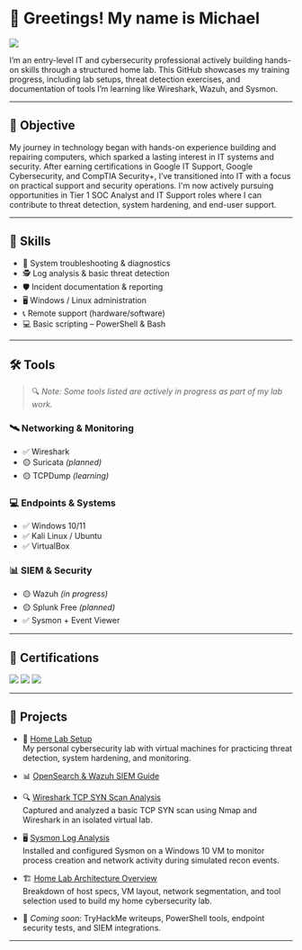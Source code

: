 # 👋 Greetings! My name is Michael

<a href="https://linkedin.com/in/michael-rondon-312b03314">
  <img src="https://img.shields.io/badge/-LinkedIn-0072b1?&style=for-the-badge&logo=linkedin&logoColor=white" />
</a>

I’m an entry-level IT and cybersecurity professional actively building hands-on skills through a structured home lab. This GitHub showcases my training progress, including lab setups, threat detection exercises, and documentation of tools I’m learning like Wireshark, Wazuh, and Sysmon.

---

## 🎯 Objective

My journey in technology began with hands-on experience building and repairing computers, which sparked a lasting interest in IT systems and security. After earning certifications in Google IT Support, Google Cybersecurity, and CompTIA Security+, I’ve transitioned into IT with a focus on practical support and security operations. I'm now actively pursuing opportunities in Tier 1 SOC Analyst and IT Support roles where I can contribute to threat detection, system hardening, and end-user support.

---

## 🧠 Skills

- 🔧 System troubleshooting & diagnostics  
- 🕵️ Log analysis & basic threat detection  
- 🛡️ Incident documentation & reporting  
- 🖥️ Windows / Linux administration  
- 📞 Remote support (hardware/software)  
- 💻 Basic scripting – PowerShell & Bash

---

## 🛠️ Tools

> 🔍 *Note: Some tools listed are actively in progress as part of my lab work.*

### 🛰️ Networking & Monitoring
- ✅ Wireshark  
- 🟡 Suricata *(planned)*  
- 🟡 TCPDump *(learning)*

### 💻 Endpoints & Systems
- ✅ Windows 10/11  
- ✅ Kali Linux / Ubuntu  
- ✅ VirtualBox

### 📊 SIEM & Security
- 🟡 Wazuh *(in progress)*  
- 🟡 Splunk Free *(planned)*  
- ✅ Sysmon + Event Viewer

---

## 📜 Certifications

<div>
  <img src="https://img.shields.io/badge/Google%20IT%20Support-34A853?style=for-the-badge&logo=Google&logoColor=white" />
  <img src="https://img.shields.io/badge/Google%20Cybersecurity-4285F4?style=for-the-badge&logo=Google&logoColor=white" />
  <img src="https://img.shields.io/badge/-Security%2B-FF0000?&style=for-the-badge&logo=CompTIA&logoColor=white" />
</div>

---

## 📂 Projects

- 🧪 [Home Lab Setup](https://github.com/MikeyRondon/home-lab-setup)  
  My personal cybersecurity lab with virtual machines for practicing threat detection, system hardening, and monitoring.

- 📊 [OpenSearch & Wazuh SIEM Guide](https://github.com/MikeyRondon/home-lab-setup/blob/main/docs/OpenSearch-Wazuh-SIEM-Guide.md) 

- 🔍 [Wireshark TCP SYN Scan Analysis](https://github.com/MikeyRondon/home-lab-setup/blob/main/wireshark-scan-analysis.md)  
  Captured and analyzed a basic TCP SYN scan using Nmap and Wireshark in an isolated virtual lab.

- 🖥️ [Sysmon Log Analysis](https://github.com/MikeyRondon/home-lab-setup/blob/main/sysmon-log-analysis.md)  
  Installed and configured Sysmon on a Windows 10 VM to monitor process creation and network activity during simulated recon events.

- 🏗️ [Home Lab Architecture Overview](https://github.com/MikeyRondon/home-lab-setup/blob/main/setup-overview.md)  
  Breakdown of host specs, VM layout, network segmentation, and tool selection used to build my home cybersecurity lab.

- 🚧 _Coming soon_: TryHackMe writeups, PowerShell tools, endpoint security tests, and SIEM integrations.


---

